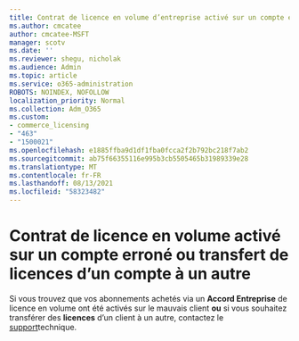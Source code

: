 ```yaml
---
title: Contrat de licence en volume d’entreprise activé sur un compte erroné
ms.author: cmcatee
author: cmcatee-MSFT
manager: scotv
ms.date: ''
ms.reviewer: shegu, nicholak
ms.audience: Admin
ms.topic: article
ms.service: o365-administration
ROBOTS: NOINDEX, NOFOLLOW
localization_priority: Normal
ms.collection: Adm_O365
ms.custom:
- commerce_licensing
- "463"
- "1500021"
ms.openlocfilehash: e1885ffba9d1df1fba0fcca2f2b792bc218f7ab2
ms.sourcegitcommit: ab75f66355116e995b3cb5505465b31989339e28
ms.translationtype: MT
ms.contentlocale: fr-FR
ms.lasthandoff: 08/13/2021
ms.locfileid: "58323482"
---
```

# <a name="volume-licensing-enterprise-agreement-activated-on-the-wrong-account-or-transferring-licenses-from-one-account-to-another"></a>Contrat de licence en volume activé sur un compte erroné ou transfert de licences d’un compte à un autre

Si vous trouvez que vos abonnements achetés via un **Accord Entreprise** de licence en volume ont été activés sur le mauvais client **ou** si vous souhaitez transférer des **licences** d’un client à un autre, contactez le [support](https://go.microsoft.com/fwlink/p/?linkid=518322)technique.